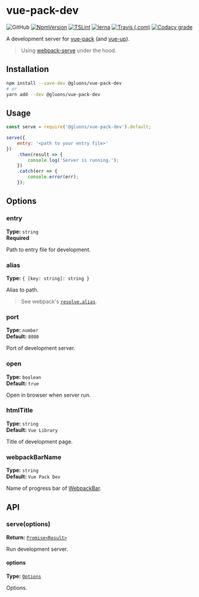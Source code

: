 # vue-pack-dev
![GitHub](https://img.shields.io/github/license/gluons/vue-pack.svg?style=flat-square)
[![NpmVersion](https://img.shields.io/npm/v/@gluons/vue-pack-dev.svg?style=flat-square)](https://www.npmjs.com/package/@gluons/vue-pack-dev)
[![TSLint](https://img.shields.io/badge/TSLint-gluons-15757B.svg?style=flat-square)](https://github.com/gluons/tslint-config-gluons)
[![lerna](https://img.shields.io/badge/maintained%20with-lerna-cc00ff.svg?style=flat-square)](https://lernajs.io/)
[![Travis (.com)](https://img.shields.io/travis/com/gluons/vue-pack.svg?style=flat-square)](https://travis-ci.com/gluons/vue-pack)
[![Codacy grade](https://img.shields.io/codacy/grade/98523b5b7cd7435a8c71b296e84522f8.svg?style=flat-square)](https://www.codacy.com/app/gluons/vue-pack)

A development server for [vue-pack](https://github.com/gluons/vue-pack) (and [vue-up](https://github.com/gluons/vue-up)).

> Using [webpack-serve](https://github.com/webpack-contrib/webpack-serve) under the hood.

## Installation

```bash
npm install --save-dev @gluons/vue-pack-dev
# or
yarn add --dev @gluons/vue-pack-dev
```

## Usage

```js
const serve = require('@gluons/vue-pack-dev').default;

serve({
	entry: '<path to your entry file>'
})
	.then(result => {
		console.log('Server is running.');
	})
	.catch(err => {
		console.error(err);
	});
```

## Options

### entry
**Type:** `string`  
**Required**

Path to entry file for development.

### alias
**Type:** `{ [key: string]: string }`

Alias to path.

> See webpack's [`resolve.alias`](https://webpack.js.org/configuration/resolve/#resolve-alias).

### port
**Type:** `number`  
**Default:** `8080`

Port of development server.

### open
**Type:** `boolean`  
**Default:** `true`

Open in browser when server run.

### htmlTitle
**Type:** `string`  
**Default:** `Vue Library`

Title of development page.

### webpackBarName
**Type:** `string`  
**Default:** `Vue Pack Dev`

Name of progress bar of [WebpackBar](https://github.com/nuxt/webpackbar).

## API

### serve(options)
**Return:** [`Promise<Result>`](https://github.com/webpack-contrib/webpack-serve#resultapp)

Run development server.

#### options
**Type:** [`Options`](#options)

Options.
